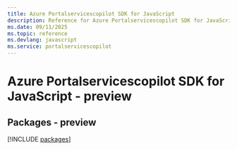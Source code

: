 ```yaml
---
title: Azure Portalservicescopilot SDK for JavaScript
description: Reference for Azure Portalservicescopilot SDK for JavaScript
ms.date: 09/11/2025
ms.topic: reference
ms.devlang: javascript
ms.service: portalservicescopilot
---
```

# Azure Portalservicescopilot SDK for JavaScript - preview
## Packages - preview
[!INCLUDE [packages](portalservicescopilot-index.md)]